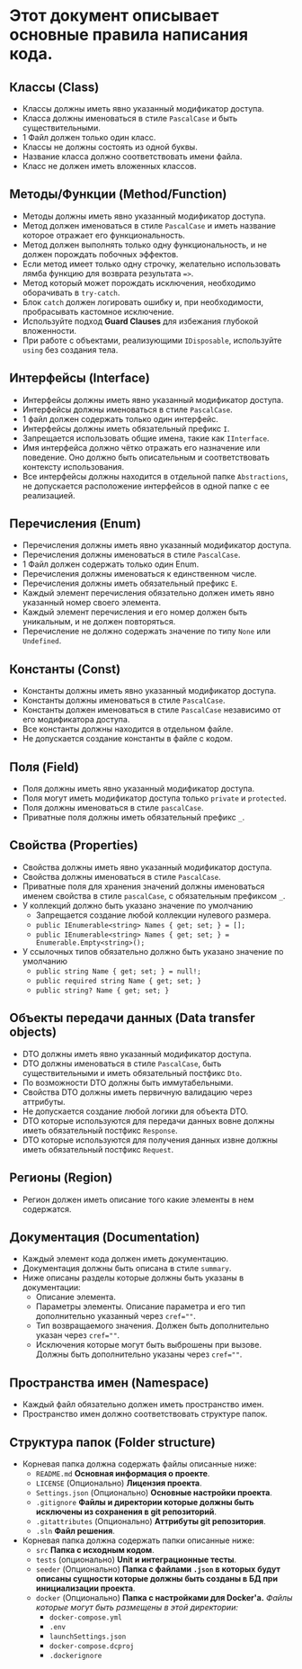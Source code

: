 # Этот документ описывает основные правила написания кода.

## Классы (Class)
- Классы должны иметь явно указанный модификатор доступа.
- Класса должны именоваться в стиле `PascalCase` и быть существительными.
- 1 Файл должен только один класс.
- Классы не должны состоять из одной буквы.
- Название класса должно соответствовать имени файла.
- Класс не должен иметь вложенных классов.

## Методы/Функции (Method/Function)
- Методы должны иметь явно указанный модификатор доступа.
- Метод должен именоваться в стиле `PascalCase` и иметь название которое отражает его функциональность.
- Метод должен выполнять только одну функциональность, и не должен порождать побочных эффектов.
- Если метод имеет только одну строчку, желательно использовать лямба функцию для возврата результата `=>`.
- Метод который может порождать исключения, необходимо оборачивать в `try-catch`.
- Блок `catch` должен логировать ошибку и, при необходимости, пробрасывать кастомное исключение.
- Используйте подход **Guard Clauses** для избежания глубокой вложенности.
- При работе с объектами, реализующими `IDisposable`, используйте `using` без создания тела.

## Интерфейсы (Interface)
- Интерфейсы должны иметь явно указанный модификатор доступа.
- Интерфейсы должны именоваться в стиле `PascalCase`.
- 1 файл должен содержать только один интерфейс.
- Интерфейсы должны иметь обязательный префикс `I`.
- Запрещается использовать общие имена, такие как `IInterface`.
- Имя интерфейса должно чётко отражать его назначение или поведение. Оно должно быть описательным и соответствовать контексту использования.
- Все интерфейсы должны находится в отдельной папке `Abstractions`, не допускается расположение интерфейсов в одной папке с ее реализацией.

## Перечисления (Enum)
- Перечисления должны иметь явно указанный модификатор доступа.
- Перечисления должны именоваться в стиле `PascalCase`.
- 1 Файл должен содержать только один Enum.
- Перечисления должны именоваться к единственном числе.
- Перечисления должны иметь обязательный префикс `E`.
- Каждый элемент перечисления обязательно должен иметь явно указанный номер своего элемента.
- Каждый элемент перечисления и его номер должен быть уникальным, и не должен повторяться.
- Перечисление не должно содержать значение по типу `None` или `Undefined`.

## Константы (Const)
- Константы должны иметь явно указанный модификатор доступа.
- Константы должны именоваться в стиле `PascalCase`.
- Константы должен именоваться в стиле `PascalCase` независимо от его модификатора доступа.
- Все константы должны находится в отдельном файле.
- Не допускается создание константы в файле с кодом.

## Поля (Field)
- Поля должны иметь явно указанный модификатор доступа.
- Поля могут иметь модификатор доступа только `private` и `protected`.
- Поля должны именоваться в стиле `pascalCase`.
- Приватные поля должны иметь обязательный префикс `_`.

## Свойства (Properties)
- Свойства должны иметь явно указанный модификатор доступа.
- Свойства должны именоваться в стиле `PascalCase`.
- Приватные поля для хранения значений должны именоваться именем свойства в стиле `pascalCase`, с обязательным префиксом `_`.
- У коллекций должно быть указано значение по умолчанию
    - Запрещается создание любой коллекции нулевого размера.
    - `public IEnumerable<string> Names { get; set; } = [];`
    - `public IEnumerable<string> Names { get; set; } = Enumerable.Empty<string>();`
- У ссылочных типов обязательно должно быть указано значение по умолчанию
    - `public string Name { get; set; } = null!;`
    - `public required string Name { get; set; }`
    - `public string? Name { get; set; }`

## Объекты передачи данных (Data transfer objects)
- DTO должны иметь явно указанный модификатор доступа.
- DTO должны именоваться в стиле `PascalCase`, быть существительными и иметь обязательный постфикс `Dto`.
- По возможности DTO должны быть иммутабельными.
- Свойства DTO должны иметь первичную валидацию через аттрибуты.
- Не допускается создание любой логики для объекта DTO.
- DTO которые используются для передачи данных вовне должны иметь обязательный постфикс `Response`.
- DTO которые используются для получения данных извне должны иметь обязательный постфикс `Request`.

## Регионы (Region)
- Регион должен иметь описание того какие элементы в нем содержатся.

## Документация (Documentation)
- Каждый элемент кода должен иметь документацию.
- Документация должны быть описана в стиле `summary`.
- Ниже описаны разделы которые должны быть указаны в документации:
    - Описание элемента.
    - Параметры элементы. Описание параметра и его тип дополнительно указанный через `cref=""`.
    - Тип возвращаемого значения. Должен быть дополнительно указан через `cref=""`.
    - Исключения которые могут быть выброшены при вызове. Должны быть дополнительно указаны через `cref=""`.

## Пространства имен (Namespace)
- Каждый файл обязательно должен иметь пространство имен.
- Пространство имен должно соответствовать структуре папок.

## Структура папок (Folder structure)
- Корневая папка должна содержать файлы описанные ниже:
    - `README.md` **Основная информация о проекте**.
    - `LICENSE` (Опционально) **Лицензия проекта**.
    - `Settings.json` (Опционально) **Основные настройки проекта**.
    - `.gitignore` **Файлы и директории которые должны быть исключены из сохранения в git репозиторий**.
    - `.gitattributes` (Опционально) **Аттрибуты git репозитория**.
    - `.sln` **Файл решения**.
- Корневая папка должна содержать папки описанные ниже:
    - `src` **Папка с исходным кодом**.
    - `tests` (опционально) **Unit и интеграционные тесты**.
    - `seeder` (Опционально) **Папка с файлами `.json` в которых будут описаны сущности которые должны быть созданы в БД при инициализации проекта**.
    - `docker` (Опционально) **Папка с настройками для Docker'а.** *Файлы которые могут быть размещены в этой директории:*
        - `docker-compose.yml`
        - `.env`
        - `launchSettings.json`
        - `docker-compose.dcproj`
        - `.dockerignore`
